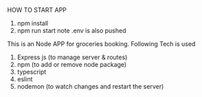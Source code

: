 HOW TO START APP
1. npm install
2. npm run start 
note .env is also pushed


This is an Node APP for groceries booking.
Following Tech is used
1. Express js (to manage server & routes)
2. npm (to add or remove node package)
3. typescript
4. eslint 
5. nodemon (to watch changes and restart the server)


